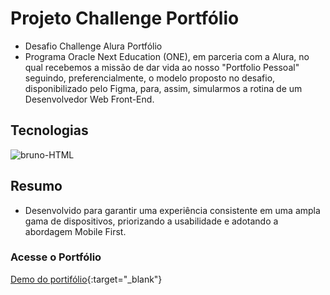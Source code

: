 # Projeto Challenge Portfólio
- Desafio Challenge Alura Portfólio <br>
- Programa Oracle Next Education (ONE), em parceria com a Alura, no qual recebemos a missão de dar vida ao nosso "Portfolio Pessoal" seguindo, preferencialmente, o modelo proposto no desafio, disponibilizado pelo Figma, para, assim, simularmos a rotina de um Desenvolvedor Web Front-End.

## Tecnologias
<div style="display: inline_block">
  <img align="center" alt="bruno-HTML" src="https://skillicons.dev/icons?i=html,css,js,figma,git,github" />  
</div>

## Resumo
- Desenvolvido para garantir uma experiência consistente em uma ampla gama de dispositivos, priorizando a usabilidade e adotando a abordagem Mobile First.

### Acesse o Portfólio
[Demo do portifólio](http://exemplo.com/){:target="_blank"}
